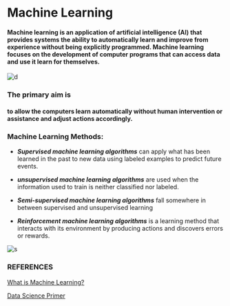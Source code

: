# Machine Learning

#### Machine learning is an application of artificial intelligence (AI) that provides systems the ability to automatically learn and improve from experience without being explicitly programmed. Machine learning focuses on the development of computer programs that can access data and use it learn for themselves.

![d](https://media.geeksforgeeks.org/wp-content/cdn-uploads/machineLearning3.png)

### The primary aim is 
#### to allow the computers learn automatically without human intervention or assistance and adjust actions accordingly.


### Machine Learning Methods:

- ***Supervised machine learning algorithms*** can apply what has been learned in the past to new data using labeled examples to predict future events.

- ***unsupervised machine learning algorithms*** are used when the information used to train is neither classified nor labeled.

- ***Semi-supervised machine learning algorithms*** fall somewhere in between supervised and unsupervised learning

- ***Reinforcement machine learning algorithms*** is a learning method that interacts with its environment by producing actions and discovers errors or rewards.

![s](https://i.ibb.co/Pj9YT8w/ml-ds-algos.jpg)


### REFERENCES

[What is Machine Learning?](https://www.expert.ai/blog/machine-learning-definition/#:~:text=Machine%20learning%20is%20an%20application,use%20it%20learn%20for%20themselves.)

[Data Science Primer](https://elitedatascience.com/primer)
